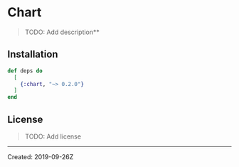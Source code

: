 # Chart

> TODO: Add description\*\*

## Installation

```elixir
def deps do
  [
    {:chart, "~> 0.2.0"}
  ]
end
```

## License

> TODO: Add license

---

Created: 2019-09-26Z
